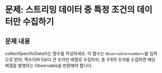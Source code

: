 # 문제: 스트리밍 데이터 중 특정 조건의 데이터만 수집하기

## 문제 내용

collectSpecificData라는 함수를 작성하세요. 이 함수는 `Observable<number>`를 입력으로 받아, 짝수이며 5보다 큰 숫자만 배열로 수집하되, 총 3개의 숫자를 수집하면 해당 배열을 발행하는 Observable을 반환해야 합니다.
